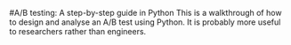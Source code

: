 #A/B testing: A step-by-step guide in Python
This is a walkthrough of how to design and analyse an A/B test using Python. It is probably more useful to researchers rather than engineers.
